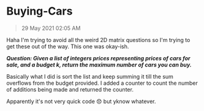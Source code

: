 # Buying-Cars
>29 May 2021 02:05 AM

Haha I'm trying to avoid all the weird 2D matrix questions so I'm trying to get these out of the way. This one was okay-ish.

***Question: Given a list of integers prices representing prices of cars for sale, and a budget k, return the maximum number of cars you can buy.***

Basically what I did is sort the list and keep summing it till the sum overflows from the budget provided. I added a counter to count the number of additions being made and returned the counter. 

Apparently it's not very quick code 😞 but yknow whatever.
